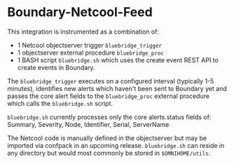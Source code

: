 Boundary-Netcool-Feed
=====================

This integration is instrumented as a combination of:
- 1 Netcool objectserver trigger `bluebridge_trigger`
- 1 objectserver external procedure `bluebridge_proc`
- 1 BASH script `bluebridge.sh` which uses the create event REST API to create events in Boundary.

The `bluebridge_trigger` executes on a configured interval (typically 1-5 minutes), identifies new alerts which haven't been sent to Boundary yet and passes the core alert fields to the `bluebridge_proc` external procedure which calls the `bluebridge.sh` script.

`bluebridge.sh` currently processes only the core alerts.status fields of:
Summary, Severity, Node, Identifier, Serial, ServerName

The Netcool code is manually defined in the objectserver but may be imported via confpack in an upcoming release. `bluebridge.sh` can reside in any directory but would most commonly be stored in `$OMNIHOME/utils`.

